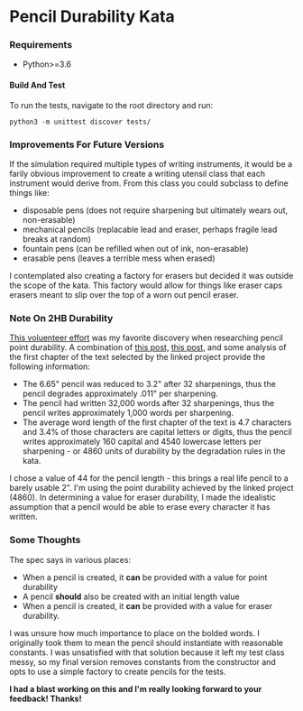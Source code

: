 # Pencil Durability Kata
### Requirements
- Python>=3.6
#### Build And Test
To run the tests, navigate to the root directory and run:

    python3 -m unittest discover tests/

### Improvements For Future Versions
If the simulation required multiple types of writing instruments, it would be a farily obvious improvement to create a writing utensil class that each instrument would derive from. From this class you could subclass to define things like:
- disposable pens (does not require sharpening but ultimately wears out, non-erasable)
- mechanical pencils (replacable lead and eraser, perhaps fragile lead breaks at random)
- fountain pens (can be refilled when out of ink, non-erasable)
- erasable pens (leaves a terrible mess when erased)

I contemplated also creating a factory for erasers but decided it was outside the scope of the kata. This factory would allow for things like eraser caps erasers meant to slip over the top of a worn out pencil eraser.
### Note On 2HB Durability
[This voluenteer effort](http://towriteamockingbird.blogspot.com) was my favorite discovery when researching pencil point durability. A combination of [this post,](http://towriteamockingbird.blogspot.com/2007/05/report-after-32-hours-into-effort.html) [this post,](http://towriteamockingbird.blogspot.com/2007/06/our-final-word-count-is.html) and some analysis of the first chapter of the text selected by the linked project provide the following information:
- The 6.65" pencil was reduced to 3.2" after 32 sharpenings, thus the pencil degrades approximately .011" per sharpening.
- The pencil had written 32,000 words after 32 sharpenings, thus the pencil writes approximately 1,000 words per sharpening.
- The average word length of the first chapter of the text is 4.7 characters and 3.4% of those characters are capital letters or digits, thus the pencil writes approximately 160 capital and 4540 lowercase letters per sharpening - or 4860 units of durability by the degradation rules in the kata.

I chose a value of 44 for the pencil length - this brings a real life pencil to a barely usable 2". I'm using the point durability achieved by the linked project (4860). In determining a value for eraser durability, I made the idealistic assumption that a pencil would be able to erase every character it has written.

### Some Thoughts
The spec says in various places:
- When a pencil is created, it **can** be provided with a value for point durability
- A pencil **should** also be created with an initial length value
- When a pencil is created, it **can** be provided with a value for eraser durability.

I was unsure how much importance to place on the bolded words. I originally took them to mean the pencil should instantiate with reasonable constants. I was unsatisfied with that solution because it left my test class messy, so my final version removes constants from the constructor and opts to use a simple factory to create pencils for the tests.


**I had a blast working on this and I'm really looking forward to your feedback! Thanks!**